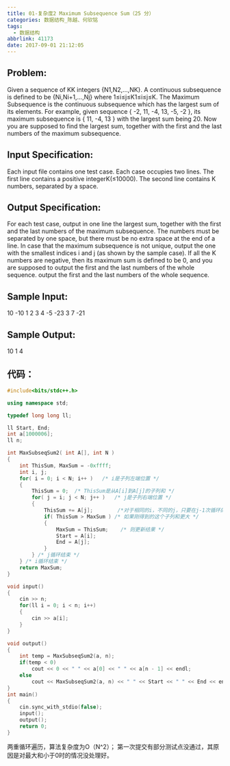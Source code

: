 ```yaml
---
title: 01-复杂度2 Maximum Subsequence Sum（25 分）
categories: 数据结构_陈越、何钦铭
tags:
  - 数据结构
abbrlink: 41173
date: 2017-09-01 21:12:05
---
```

## Problem:
Given a sequence of KK integers {N1,N2,...,NK}. A continuous subsequence is defined to be {Ni,Ni+1,...,Nj} where 1≤i≤j≤K1≤i≤j≤K. The Maximum Subsequence is the continuous subsequence which has the largest sum of its elements. For example, given sequence { -2, 11, -4, 13, -5, -2 }, its maximum subsequence is { 11, -4, 13 } with the largest sum being 20.
Now you are supposed to find the largest sum, together with the first and the last numbers of the maximum subsequence.
## Input Specification:
Each input file contains one test case. Each case occupies two lines. The first line contains a positive integerK(≤10000). The second line contains K numbers, separated by a space.
## Output Specification:
For each test case, output in one line the largest sum, together with the first and the last numbers of the maximum subsequence. The numbers must be separated by one space, but there must be no extra space at the end of a line. In case that the maximum subsequence is not unique, output the one with the smallest indices i and j (as shown by the sample case). If all the K numbers are negative, then its maximum sum is defined to be 0, and you are supposed to output the first and the last numbers of the whole sequence.
output the first and the last numbers of the whole sequence.


## Sample Input:
<div class="note default no-icon"><p>10
-10 1 2 3 4 -5 -23 3 7 -21
</p></div>

## Sample Output:
<div class="note default no-icon"><p>10 1 4
</p></div>

## 代码：
```C++
#include<bits/stdc++.h>

using namespace std;

typedef long long ll;

ll Start, End;
int a[1000006];
ll n;

int MaxSubseqSum2( int A[], int N )
{
    int ThisSum, MaxSum = -0xffff;
    int i, j;
    for( i = 0; i < N; i++ )   /* i是子列左端位置 */
    {
        ThisSum = 0;  /* ThisSum是从A[i]到A[j]的子列和 */
        for( j = i; j < N; j++ )   /* j是子列右端位置 */
        {
            ThisSum += A[j];        /*对于相同的i，不同的j，只要在j-1次循环的基础上累加1项即可*/
            if( ThisSum > MaxSum ) /* 如果刚得到的这个子列和更大 */
            {
                MaxSum = ThisSum;    /* 则更新结果 */
                Start = A[i];
                End = A[j];
            }
        } /* j循环结束 */
    } /* i循环结束 */
    return MaxSum;
}

void input()
{
    cin >> n;
    for(ll i = 0; i < n; i++)
    {
        cin >> a[i];
    }
}

void output()
{
    int temp = MaxSubseqSum2(a, n);
    if(temp < 0)
        cout << 0 << " " << a[0] << " " << a[n - 1] << endl;
    else
        cout << MaxSubseqSum2(a, n) << " " << Start << " " << End << endl;
}
int main()
{
    cin.sync_with_stdio(false);
    input();
    output();
    return 0;
}
```
两重循环遍历，算法复杂度为O（N^2）；
第一次提交有部分测试点没通过，其原因是对最大和小于0时的情况没处理好。